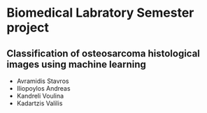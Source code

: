 # Biomedical Labratory Semester project
## Classification of osteosarcoma histological images using machine learning


- Avramidis Stavros
- Iliopoylos Andreas
- Kandreli Voulina
- Kadartzis Valilis
